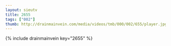 ```yaml
--- 
layout: sieutv
title: 2655
tags: ["002"]
thumb: http://drainmainvein.com/media/videos/tmb/000/002/655/player.jpg
---
```

{% include drainmainvein key="2655" %} 
